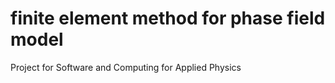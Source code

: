 # finite element method for phase field model
Project for Software and Computing for Applied Physics
